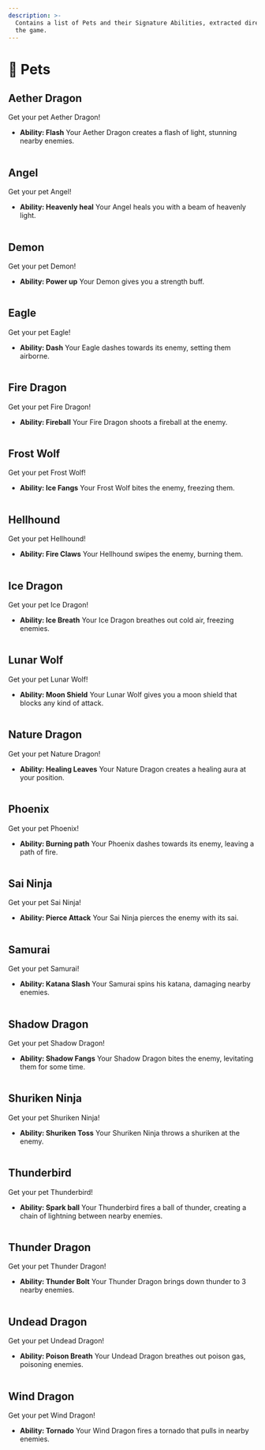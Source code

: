 ```yaml
---
description: >-
  Contains a list of Pets and their Signature Abilities, extracted directly from
  the game.
---
```


# 🐶 Pets

## Aether Dragon

Get your pet Aether Dragon!

* **Ability: Flash** Your Aether Dragon creates a flash of light, stunning nearby enemies.

<figure><img src="../../.gitbook/assets/image (7) (1).png" alt=""><figcaption></figcaption></figure>

## Angel

Get your pet Angel!

* **Ability: Heavenly heal** Your Angel heals you with a beam of heavenly light.



<figure><img src="../../.gitbook/assets/image (23).png" alt=""><figcaption></figcaption></figure>



## Demon

Get your pet Demon!

* **Ability: Power up** Your Demon gives you a strength buff.

<figure><img src="../../.gitbook/assets/image (6).png" alt=""><figcaption></figcaption></figure>

## Eagle

Get your pet Eagle!

* **Ability: Dash** Your Eagle dashes towards its enemy, setting them airborne.

<figure><img src="../../.gitbook/assets/image (12).png" alt=""><figcaption></figcaption></figure>

## Fire Dragon

Get your pet Fire Dragon!

* **Ability: Fireball** Your Fire Dragon shoots a fireball at the enemy.

<figure><img src="../../.gitbook/assets/image (19).png" alt=""><figcaption></figcaption></figure>

## Frost Wolf

Get your pet Frost Wolf!

* **Ability: Ice Fangs** Your Frost Wolf bites the enemy, freezing them.

<figure><img src="../../.gitbook/assets/image (1).png" alt=""><figcaption></figcaption></figure>

## Hellhound

Get your pet Hellhound!

* **Ability: Fire Claws** Your Hellhound swipes the enemy, burning them.

<figure><img src="../../.gitbook/assets/image (14).png" alt=""><figcaption></figcaption></figure>

## Ice Dragon

Get your pet Ice Dragon!

* **Ability: Ice Breath** Your Ice Dragon breathes out cold air, freezing enemies.

<figure><img src="../../.gitbook/assets/image.png" alt=""><figcaption></figcaption></figure>

## Lunar Wolf

Get your pet Lunar Wolf!

* **Ability: Moon Shield** Your Lunar Wolf gives you a moon shield that blocks any kind of attack.

<figure><img src="../../.gitbook/assets/image (15).png" alt=""><figcaption></figcaption></figure>

## Nature Dragon

Get your pet Nature Dragon!

* **Ability: Healing Leaves** Your Nature Dragon creates a healing aura at your position.

<figure><img src="../../.gitbook/assets/image (13).png" alt=""><figcaption></figcaption></figure>

## Phoenix

Get your pet Phoenix!

* **Ability: Burning path** Your Phoenix dashes towards its enemy, leaving a path of fire.

<figure><img src="../../.gitbook/assets/image (25).png" alt=""><figcaption></figcaption></figure>

## Sai Ninja

Get your pet Sai Ninja!

* **Ability: Pierce Attack** Your Sai Ninja pierces the enemy with its sai.

<figure><img src="../../.gitbook/assets/image (21).png" alt=""><figcaption></figcaption></figure>

## Samurai

Get your pet Samurai!

* **Ability: Katana Slash** Your Samurai spins his katana, damaging nearby enemies.

<figure><img src="../../.gitbook/assets/image (17).png" alt=""><figcaption></figcaption></figure>

## Shadow Dragon

Get your pet Shadow Dragon!

* **Ability: Shadow Fangs** Your Shadow Dragon bites the enemy, levitating them for some time.

<figure><img src="../../.gitbook/assets/image (22).png" alt=""><figcaption></figcaption></figure>

## Shuriken Ninja

Get your pet Shuriken Ninja!

* **Ability: Shuriken Toss** Your Shuriken Ninja throws a shuriken at the enemy.

<figure><img src="../../.gitbook/assets/image (27).png" alt=""><figcaption></figcaption></figure>



## Thunderbird

Get your pet Thunderbird!

* **Ability: Spark ball** Your Thunderbird fires a ball of thunder, creating a chain of lightning between nearby enemies.

<figure><img src="../../.gitbook/assets/image (11).png" alt=""><figcaption></figcaption></figure>

## Thunder Dragon

Get your pet Thunder Dragon!

* **Ability: Thunder Bolt** Your Thunder Dragon brings down thunder to 3 nearby enemies.

<figure><img src="../../.gitbook/assets/image (8).png" alt=""><figcaption></figcaption></figure>

## Undead Dragon

Get your pet Undead Dragon!

* **Ability: Poison Breath** Your Undead Dragon breathes out poison gas, poisoning enemies.

<figure><img src="../../.gitbook/assets/image (2).png" alt=""><figcaption></figcaption></figure>

## Wind Dragon

Get your pet Wind Dragon!

* **Ability: Tornado** Your Wind Dragon fires a tornado that pulls in nearby enemies.

<figure><img src="../../.gitbook/assets/image (4).png" alt=""><figcaption></figcaption></figure>
